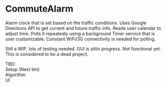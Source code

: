 # CommuteAlarm
Alarm clock that is set based on the traffic conditions. Uses Google Directions API to get current and future traffic info. Reads user calendar to adjust time. Polls it repeatedly using a background Timer service that is user customizable. Constant WiFi/3G connectivity is needed for polling.

Still a WIP, lots of testing needed. GUI is stilin progress. Not functional yet. This is considered to be a dead project.

TBD: <br/>
Setup (Next tim)<br/>
Algorithm <br/>
UI <br/>
